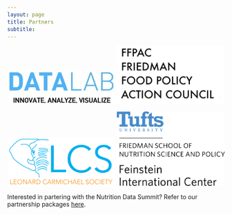 ```yaml
---
layout: page
title: Partners 
subtitle: 
---
```


<a href="http://datalab.tufts.edu"><img src="/img/partners/datalablogo.jpg" width="250"></a>           <a href="https://nutrition.tufts.edu/students/student-organizations"><img src="/img/partners/fcs.jpg" width="250"></a>

<a href="http://www.lcs.tufts.edu/"><img src="/img/partners/lcs.png" width="250"></a>                  <a href="http://fic.tufts.edu/"><img src="/img/partners/feinstein.png" width="250"></a>

Interested in partering with the Nutrition Data Summit? Refer to our partnership packages [here](/img/partners/%5BNDS%5D%20Sponsorship%20%26%20Partnership%20Packages.pdf).
